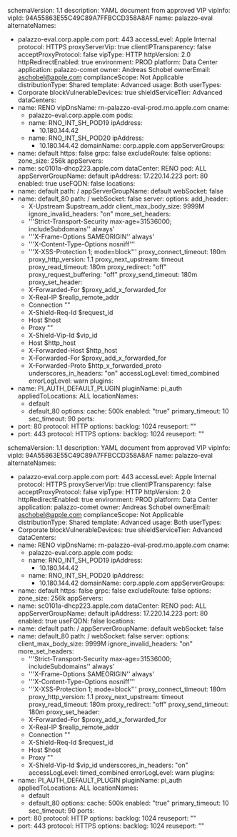 
schemaVersion: 1.1
description: YAML document from approved VIP
vipInfo:
  vipId: 94A55863E55C49C89A7FFBCCD358A8AF
  name: palazzo-eval
  alternateNames:
  - palazzo-eval.corp.apple.com
  port: 443
  accessLevel: Apple Internal
  protocol: HTTPS
  proxyServerVip: true
  clientIPTransparency: false
  acceptProxyProtocol: false
  vipType: HTTP
  httpVersion: 2.0
  httpRedirectEnabled: true
  environment: PROD
  platform: Data Center
  application: palazzo-comet
  owner: Andreas Schobel
  ownerEmail: aschobel@apple.com
  complianceScope: Not Applicable
  distributionType: Shared
  template: Advanced
  usage: Both
  userTypes:
  - Corporate
  blockVulnerableDevices: true
  shieldServiceTier: Advanced
  dataCenters:
  - name: RENO
    vipDnsName: rn-palazzo-eval-prod.rno.apple.com
    cname:
    - palazzo-eval.corp.apple.com
    pods:
    - name: RNO_INT_SH_POD19
      ipAddress:
      - 10.180.144.42
    - name: RNO_INT_SH_POD20
      ipAddress:
      - 10.180.144.42
  domainName: corp.apple.com
appServerGroups:
- name: default
  https: false
  grpc: false
  excludeRoute: false
  options:
    zone_size: 256k
appServers:
- name: sc0101a-dhcp223.apple.com
  dataCenter: RENO
  pod: ALL
  appServerGroupName: default
  ipAddress: 17.220.14.223
  port: 80
  enabled: true
  useFQDN: false
locations:
- name: default
  path: /
  appServerGroupName: default
  webSocket: false
- name: default_80
  path: /
  webSocket: false
server:
  options:
    add_header:
    - X-Upstream  $upstream_addr
    client_max_body_size: 9999M
    ignore_invalid_headers: "on"
    more_set_headers:
    - '''Strict-Transport-Security max-age=31536000; includeSubdomains'' always'
    - '''X-Frame-Options SAMEORIGIN'' always'
    - '''X-Content-Type-Options nosniff'''
    - '''X-XSS-Protection 1; mode=block'''
    proxy_connect_timeout: 180m
    proxy_http_version: 1.1
    proxy_next_upstream: timeout
    proxy_read_timeout: 180m
    proxy_redirect: "off"
    proxy_request_buffering: "off"
    proxy_send_timeout: 180m
    proxy_set_header:
    - X-Forwarded-For $proxy_add_x_forwarded_for
    - X-Real-IP $realip_remote_addr
    - Connection ""
    - X-Shield-Req-Id $request_id
    - Host $host
    - Proxy ""
    - X-Shield-Vip-Id $vip_id
    - Host $http_host
    - X-Forwarded-Host $http_host
    - X-Forwarded-For $proxy_add_x_forwarded_for
    - X-Forwarded-Proto $http_x_forwarded_proto
    underscores_in_headers: "on"
  accessLogLevel: timed_combined
  errorLogLevel: warn
plugins:
- name: PI_AUTH_DEFAULT_PLUGIN
  pluginName: pi_auth
  appliedToLocations: ALL
  locationNames:
  - default
  - default_80
  options:
    cache: 500k
    enabled: "true"
    primary_timeout: 10
    sec_timeout: 90
ports:
- port: 80
  protocol: HTTP
  options:
    backlog: 1024
    reuseport: ""
- port: 443
  protocol: HTTPS
  options:
    backlog: 1024
    reuseport: ""



schemaVersion: 1.1
description: YAML document from approved VIP
vipInfo:
  vipId: 94A55863E55C49C89A7FFBCCD358A8AF
  name: palazzo-eval
  alternateNames:
  - palazzo-eval.corp.apple.com
  port: 443
  accessLevel: Apple Internal
  protocol: HTTPS
  proxyServerVip: true
  clientIPTransparency: false
  acceptProxyProtocol: false
  vipType: HTTP
  httpVersion: 2.0
  httpRedirectEnabled: true
  environment: PROD
  platform: Data Center
  application: palazzo-comet
  owner: Andreas Schobel
  ownerEmail: aschobel@apple.com
  complianceScope: Not Applicable
  distributionType: Shared
  template: Advanced
  usage: Both
  userTypes:
  - Corporate
  blockVulnerableDevices: true
  shieldServiceTier: Advanced
  dataCenters:
  - name: RENO
    vipDnsName: rn-palazzo-eval-prod.rno.apple.com
    cname:
    - palazzo-eval.corp.apple.com
    pods:
    - name: RNO_INT_SH_POD19
      ipAddress:
      - 10.180.144.42
    - name: RNO_INT_SH_POD20
      ipAddress:
      - 10.180.144.42
  domainName: corp.apple.com
appServerGroups:
- name: default
  https: false
  grpc: false
  excludeRoute: false
  options:
    zone_size: 256k
appServers:
- name: sc0101a-dhcp223.apple.com
  dataCenter: RENO
  pod: ALL
  appServerGroupName: default
  ipAddress: 17.220.14.223
  port: 80
  enabled: true
  useFQDN: false
locations:
- name: default
  path: /
  appServerGroupName: default
  webSocket: false
- name: default_80
  path: /
  webSocket: false
server:
  options:
    client_max_body_size: 9999M
    ignore_invalid_headers: "on"
    more_set_headers:
    - '''Strict-Transport-Security max-age=31536000; includeSubdomains'' always'
    - '''X-Frame-Options SAMEORIGIN'' always'
    - '''X-Content-Type-Options nosniff'''
    - '''X-XSS-Protection 1; mode=block'''
    proxy_connect_timeout: 180m
    proxy_http_version: 1.1
    proxy_next_upstream: timeout
    proxy_read_timeout: 180m
    proxy_redirect: "off"
    proxy_send_timeout: 180m
    proxy_set_header:
    - X-Forwarded-For $proxy_add_x_forwarded_for
    - X-Real-IP $realip_remote_addr
    - Connection ""
    - X-Shield-Req-Id $request_id
    - Host $host
    - Proxy ""
    - X-Shield-Vip-Id $vip_id
    underscores_in_headers: "on"
  accessLogLevel: timed_combined
  errorLogLevel: warn
plugins:
- name: PI_AUTH_DEFAULT_PLUGIN
  pluginName: pi_auth
  appliedToLocations: ALL
  locationNames:
  - default
  - default_80
  options:
    cache: 500k
    enabled: "true"
    primary_timeout: 10
    sec_timeout: 90
ports:
- port: 80
  protocol: HTTP
  options:
    backlog: 1024
    reuseport: ""
- port: 443
  protocol: HTTPS
  options:
    backlog: 1024
    reuseport: ""